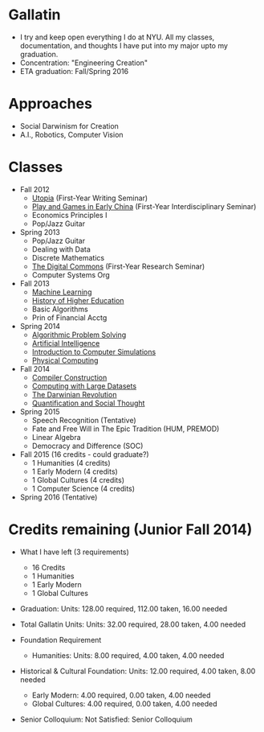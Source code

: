 Gallatin
========

- I try and keep open everything I do at NYU. All my classes, documentation, and thoughts I have put into my major upto my graduation.
- Concentration: "Engineering Creation"
- ETA graduation: Fall/Spring 2016

# Approaches

- Social Darwinism for Creation
- A.I., Robotics, Computer Vision

# Classes

- Fall 2012
	- [Utopia](https://github.com/AbhiAgarwal/gallatin/tree/master/Classes/Utopia) (First-Year Writing Seminar)
	- [Play and Games in Early China](https://github.com/AbhiAgarwal/gallatin/tree/master/Classes/Play%20and%20Games%20in%20Early%20China) (First-Year Interdisciplinary Seminar)
	- Economics Principles I
	- Pop/Jazz Guitar
- Spring 2013
	- Pop/Jazz Guitar
	- Dealing with Data
	- Discrete Mathematics
	- [The Digital Commons](https://github.com/AbhiAgarwal/gallatin/tree/master/Classes/Digital%20Commons) (First-Year Research Seminar)
	- Computer Systems Org
- Fall 2013
	- [Machine Learning](https://github.com/AbhiAgarwal/classes/tree/master/Machine%20Learning)
	- [History of Higher Education](https://github.com/AbhiAgarwal/gallatin/tree/master/Classes/History%20of%20Higher%20Education)
	- Basic Algorithms
	- Prin of Financial Acctg
- Spring 2014
	- [Algorithmic Problem Solving](https://github.com/AbhiAgarwal/classes/tree/master/Algorithmic%20Problem%20Solving)
	- [Artificial Intelligence](https://github.com/AbhiAgarwal/classes/tree/master/Artificial%20Intelligence)
	- [Introduction to Computer Simulations](https://github.com/AbhiAgarwal/classes/tree/master/Simulations)
	- [Physical Computing](https://github.com/AbhiAgarwal/classes/tree/master/Physical%20Computing)
- Fall 2014
	- [Compiler Construction](https://github.com/abhiagarwal/compiler)
	- [Computing with Large Datasets](https://github.com/AbhiAgarwal/classes/tree/master/Computing%20with%20Large%20Data%20Sets)
	- [The Darwinian Revolution](https://github.com/AbhiAgarwal/gallatin/tree/master/Classes/The%20Darwinian%20Revolution)
	- [Quantification and Social Thought](https://github.com/AbhiAgarwal/gallatin/tree/master/Classes/Quantification%20and%20Social)
- Spring 2015
	- Speech Recognition (Tentative)
	- Fate and Free Will in The Epic Tradition (HUM, PREMOD)
	- Linear Algebra
	- Democracy and Difference (SOC)
- Fall 2015 (16 credits - could graduate?)
	- 1 Humanities (4 credits)
	- 1 Early Modern (4 credits)
	- 1 Global Cultures (4 credits)
	- 1 Computer Science (4 credits)
- Spring 2016 (Tentative)

# Credits remaining (Junior Fall 2014)

- What I have left (3 requirements)
	- 16 Credits
	- 1 Humanities
	- 1 Early Modern
	- 1 Global Cultures

- Graduation: Units: 128.00 required, 112.00 taken, 16.00 needed
- Total Gallatin Units: Units: 32.00 required, 28.00 taken, 4.00 needed
- Foundation Requirement
	- Humanities: Units: 8.00 required, 4.00 taken, 4.00 needed
- Historical & Cultural Foundation: Units: 12.00 required, 4.00 taken, 8.00 needed
	- Early Modern: 4.00 required, 0.00 taken, 4.00 needed
	- Global Cultures: 4.00 required, 0.00 taken, 4.00 needed
- Senior Colloquium: Not Satisfied: Senior Colloquium
